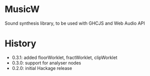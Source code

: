 # MusicW

Sound synthesis library, to be used with GHCJS and Web Audio API  

# History

- 0.3.1: added floorWorklet, fractWorklet, clipWorklet
- 0.3.0: support for analyser nodes
- 0.2.0: initial Hackage release
 
